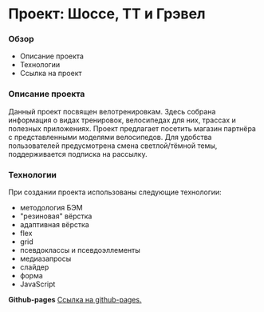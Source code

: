# Проект: Шоссе, ТТ и Грэвел

### Обзор
* Описание проекта
* Технологии
* Ссылка на проект

### Описание проекта

Данный проект посвящен велотренировкам. Здесь собрана информация о видах тренировок, велосипедах для них, трассах и полезных приложениях. Проект предлагает посетить магазин партнёра с представленными моделями велосипедов. Для удобства пользователей предусмотрена смена светлой/тёмной темы, поддерживается подписка на рассылку.

### Технологии

При создании проекта использованы следующие технологии:
* методология БЭМ
* "резиновая" вёрстка
* адаптивная вёрстка
* flex
* grid
* псевдоклассы и псевдоэллементы
* медиазапросы
* слайдер
* форма
* JavaScript

**Github-pages**
[Ссылка на github-pages.](https://kettrin62.github.io/highway/)
